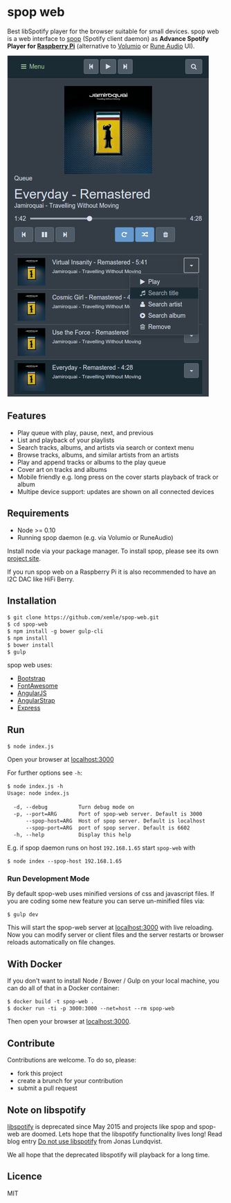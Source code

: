 # spop web

Best libSpotify player for the browser suitable for small devices. spop web is
a web interface to [spop](https://github.com/Schnouki/spop) (Spotify client
daemon) as **Advance Spotify Player for [Raspberry
Pi](https://www.raspberrypi.org)** (alternative to
[Volumio](https://volumio.org) or [Rune Audio](http://www.runeaudio.com) UI).

![Screenshot](/images/screenshot.png?raw=true "spop-web Queue")

## Features

* Play queue with play, pause, next, and previous
* List and playback of your playlists
* Search tracks, albums, and artists via search or context menu
* Browse tracks, albums, and similar artists from an artists
* Play and append tracks or albums to the play queue
* Cover art on tracks and albums
* Mobile friendly e.g. long press on the cover starts playback of track or album
* Multipe device support: updates are shown on all connected devices

## Requirements

* Node >= 0.10
* Running spop daemon (e.g. via Volumio or RuneAudio)

Install node via your package manager. To install spop, please see its own
[project site](https://github.com/Schnouki/spop).

If you run spop web on a Raspberry Pi it is also recommended to have an I2C DAC
like HiFi Berry.

## Installation

    $ git clone https://github.com/xemle/spop-web.git
    $ cd spop-web
    $ npm install -g bower gulp-cli
    $ npm install
    $ bower install
    $ gulp

spop web uses:

* [Bootstrap](http://getbootstrap.com)
* [FontAwesome](http://fontawesome.io)
* [AngularJS](http://angularjs.org)
* [AngularStrap](http://mgcrea.github.io/angular-strap)
* [Express](http://expressjs.com)

## Run

    $ node index.js

Open your browser at [localhost:3000](http://localhost:3000)

For further options see `-h`:

    $ node index.js -h
    Usage: node index.js

      -d, --debug          Turn debug mode on
      -p, --port=ARG       Port of spop-web server. Default is 3000
          --spop-host=ARG  Host of spop server. Default is localhost
          --spop-port=ARG  port of spop server. Default is 6602
      -h, --help           Display this help

E.g. if spop daemon runs on host `192.168.1.65` start `spop-web` with

    $ node index --spop-host 192.168.1.65

### Run Development Mode

By default spop-web uses minified versions of css and javascript files. If you
are coding some new feature you can serve un-minified files via:

    $ gulp dev

This will start the spop-web server at [localhost:3000](http://localhost:3000)
with live reloading. Now you can modify server or client files and the server
restarts or browser reloads automatically on file changes.

## With Docker

If you don't want to install Node / Bower / Gulp on your local machine, you can
do all of that in a Docker container:

    $ docker build -t spop-web .
    $ docker run -ti -p 3000:3000 --net=host --rm spop-web

Then open your browser at [localhost:3000](http://localhost:3000).

## Contribute

Contributions are welcome. To do so, please:

* fork this project
* create a brunch for your contribution
* submit a pull request

## Note on libspotify

[libspotify](https://developer.spotify.com/technologies/libspotify) is
deprecated since May 2015 and projects like spop and spop-web are doomed. Lets
hope that the libspotify functionality lives long! Read blog entry [Do not use
libspotify](https://jonaslundqvist.net/2015/05/06/do-not-use-libspotify/) from
Jonas Lundqvist.

We all hope that the deprecated libspotify will playback for a long time.

## Licence

MIT
